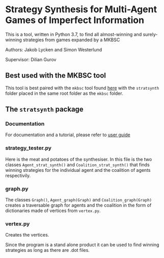 # Strategy Synthesis for Multi-Agent Games of Imperfect Information
This is a tool, written in Python 3.7, to find all almost-winning and surely-winning strategies from games expanded by a MKBSC

Authors: Jakob Lycken and Simon Westerlund

Supervisor: Dilian Gurov

## Best used with the MKBSC tool
This tool is best paired with the `mkbsc` tool found [here](https://github.com/HelmerNylen/mkbsc) with the `stratsynth` folder placed in the same root folder as the `mkbsc` folder.


## The `stratsynth` package

### Documentation
For documentation and a tutorial, please refer to [user guide](stratsynth/README.md)

### strategy_tester.py
 Here is the meat and potatoes of the synthesiser. In this file is the two classes `Agent_strat_synth()` and `Coalition_strat_synth()` that finds winning strategies for the individual agent and the coalition of agents respectivily.
### graph.py 
The classes `Graph()`, `Agent_graph(Graph)` and `Coalition_graph(Graph)` creates a traversable graph for agents and the coalition in the form of dictionaries made of vertices from `vertex.py`.
### vertex.py
Creates the vertices.

Since the program is a stand alone product it can be used to find winning strategies as long as there are .dot files. 
